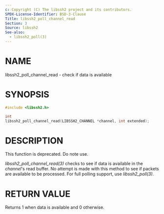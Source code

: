 ```yaml
---
c: Copyright (C) The libssh2 project and its contributors.
SPDX-License-Identifier: BSD-3-Clause
Title: libssh2_poll_channel_read
Section: 3
Source: libssh2
See-also:
  - libssh2_poll(3)
---
```


# NAME

libssh2_poll_channel_read - check if data is available

# SYNOPSIS

~~~c
#include <libssh2.h>

int
libssh2_poll_channel_read(LIBSSH2_CHANNEL *channel, int extended);
~~~

# DESCRIPTION

This function is deprecated. Do note use.

*libssh2_poll_channel_read(3)* checks to see if data is available in the
*channel*'s read buffer. No attempt is made with this method to see if
packets are available to be processed. For full polling support, use
*libssh2_poll(3)*.

# RETURN VALUE

Returns 1 when data is available and 0 otherwise.
